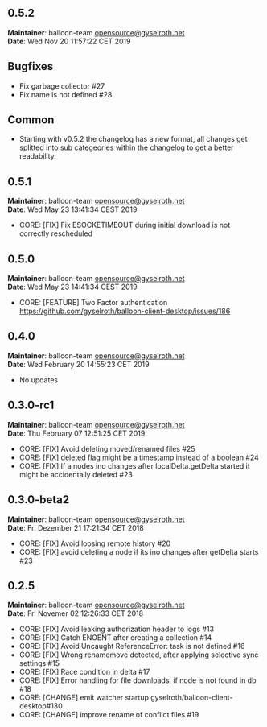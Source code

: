 ## 0.5.2
**Maintainer**: balloon-team <opensource@gyselroth.net>\
**Date**: Wed Nov 20 11:57:22 CET 2019

## Bugfixes
* Fix garbage collector #27
* Fix name is not defined #28

## Common
* Starting with v0.5.2 the changelog has a new format, all changes get splitted into sub categeories within the changelog to get a better readability.


## 0.5.1
**Maintainer**: balloon-team <opensource@gyselroth.net>\
**Date**: Wed May 23 13:41:34 CEST 2019

* CORE: [FIX] Fix ESOCKETIMEOUT during initial download is not correctly rescheduled


## 0.5.0
**Maintainer**: balloon-team <opensource@gyselroth.net>\
**Date**: Wed May 23 14:41:34 CEST 2019

* CORE: [FEATURE] Two Factor authentication https://github.com/gyselroth/balloon-client-desktop/issues/186


## 0.4.0
**Maintainer**: balloon-team <opensource@gyselroth.net>\
**Date**: Wed February 20 14:55:23 CET 2019

* No updates


## 0.3.0-rc1
**Maintainer**: balloon-team <opensource@gyselroth.net>\
**Date**: Thu February 07 12:51:25 CET 2019

* CORE: [FIX] Avoid deleting moved/renamed files #25
* CORE: [FIX] deleted flag might be a timestamp instead of a boolean #24
* CORE: [FIX] If a nodes ino changes after localDelta.getDelta started it might be accidentally deleted #23


## 0.3.0-beta2
**Maintainer**: balloon-team <opensource@gyselroth.net>\
**Date**: Fri Dezember 21 17:21:34 CET 2018

* CORE: [FIX] Avoid loosing remote history #20
* CORE: [FIX] avoid deleting a node if its ino changes after getDelta starts #23


## 0.2.5
**Maintainer**: balloon-team <opensource@gyselroth.net>\
**Date**: Fri Novemer 02 12:26:33 CET 2018

* CORE: [FIX] Avoid leaking authorization header to logs #13
* CORE: [FIX] Catch ENOENT after creating a collection #14
* CORE: [FIX] Avoid Uncaught ReferenceError: task is not defined #16
* CORE: [FIX] Wrong renamemove detected, after applying selective sync settings #15
* CORE: [FIX] Race condition in delta #17
* CORE: [FIX] Error handling for file downloads, if node is not found in db #18
* CORE: [CHANGE] emit watcher startup gyselroth/balloon-client-desktop#130
* CORE: [CHANGE] improve rename of conflict files #19
